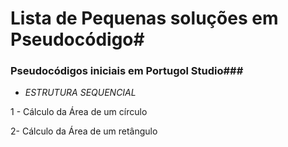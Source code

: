 # Lista de Pequenas soluções em Pseudocódigo#

### Pseudocódigos iniciais em Portugol Studio###

- _ESTRUTURA SEQUENCIAL_

1 - Cálculo da Área de um círculo

2- Cálculo da Área de um retângulo








